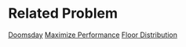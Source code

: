 # Related Problem
[Doomsday](https://www.hackerearth.com/practice/algorithms/graphs/maximum-flow/practice-problems/algorithm/doomsday/)
[Maximize Performance](https://www.codechef.com/problems/MAXPER)
[Floor Distribution](https://www.codechef.com/problems/FLOORDIS)